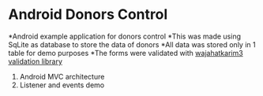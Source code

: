# Android Donors Control
*Android example application for donors control
*This was made using SqLite as database to store the data of donors
*All data was stored only in 1 table for demo purposes
*The forms were validated with [wajahatkarim3 validation library](https://github.com/wajahatkarim3/EasyValidation)


1. Android MVC architecture
2. Listener and events demo
